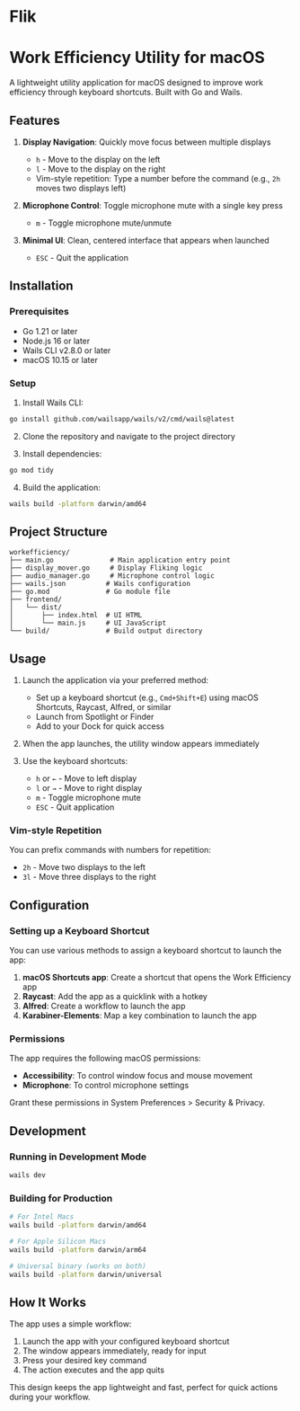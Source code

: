 # Flik
# Work Efficiency Utility for macOS

A lightweight utility application for macOS designed to improve work efficiency through keyboard shortcuts. Built with Go and Wails.

## Features

1. **Display Navigation**: Quickly move focus between multiple displays
   - `h` - Move to the display on the left
   - `l` - Move to the display on the right
   - Vim-style repetition: Type a number before the command (e.g., `2h` moves two displays left)

2. **Microphone Control**: Toggle microphone mute with a single key press
   - `m` - Toggle microphone mute/unmute

3. **Minimal UI**: Clean, centered interface that appears when launched
   - `ESC` - Quit the application

## Installation

### Prerequisites

- Go 1.21 or later
- Node.js 16 or later
- Wails CLI v2.8.0 or later
- macOS 10.15 or later

### Setup

1. Install Wails CLI:
```bash
go install github.com/wailsapp/wails/v2/cmd/wails@latest
```

2. Clone the repository and navigate to the project directory

3. Install dependencies:
```bash
go mod tidy
```

4. Build the application:
```bash
wails build -platform darwin/amd64
```

## Project Structure

```
workefficiency/
├── main.go              # Main application entry point
├── display_mover.go     # Display Fliking logic
├── audio_manager.go     # Microphone control logic
├── wails.json          # Wails configuration
├── go.mod              # Go module file
├── frontend/
│   └── dist/
│       ├── index.html  # UI HTML
│       └── main.js     # UI JavaScript
└── build/              # Build output directory
```

## Usage

1. Launch the application via your preferred method:
   - Set up a keyboard shortcut (e.g., `Cmd+Shift+E`) using macOS Shortcuts, Raycast, Alfred, or similar
   - Launch from Spotlight or Finder
   - Add to your Dock for quick access

2. When the app launches, the utility window appears immediately

3. Use the keyboard shortcuts:
   - `h` or `←` - Move to left display
   - `l` or `→` - Move to right display
   - `m` - Toggle microphone mute
   - `ESC` - Quit application

### Vim-style Repetition

You can prefix commands with numbers for repetition:
- `2h` - Move two displays to the left
- `3l` - Move three displays to the right

## Configuration

### Setting up a Keyboard Shortcut

You can use various methods to assign a keyboard shortcut to launch the app:

1. **macOS Shortcuts app**: Create a shortcut that opens the Work Efficiency app
2. **Raycast**: Add the app as a quicklink with a hotkey
3. **Alfred**: Create a workflow to launch the app
4. **Karabiner-Elements**: Map a key combination to launch the app

### Permissions

The app requires the following macOS permissions:
- **Accessibility**: To control window focus and mouse movement
- **Microphone**: To control microphone settings

Grant these permissions in System Preferences > Security & Privacy.

## Development

### Running in Development Mode

```bash
wails dev
```

### Building for Production

```bash
# For Intel Macs
wails build -platform darwin/amd64

# For Apple Silicon Macs
wails build -platform darwin/arm64

# Universal binary (works on both)
wails build -platform darwin/universal
```

## How It Works

The app uses a simple workflow:
1. Launch the app with your configured keyboard shortcut
2. The window appears immediately, ready for input
3. Press your desired key command
4. The action executes and the app quits

This design keeps the app lightweight and fast, perfect for quick actions during your workflow.
